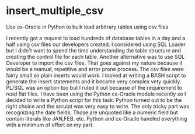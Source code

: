 # insert_multiple_csv
Use cx-Oracle in Python to bulk load arbitrary tables using csv files

I recently got a request to load hundreds of database tables in a day and a half using csv files our developers created. I considered using SQL Loader but I didn't want to spend the time understanding the table structure and creating the control file for each table. Another alternative was to use SQL Developer to import the csv files. That goes against my nature because it would be a manual, repetitive and error prone process.
The csv files were fairly small so plain inserts would work. I looked at writing a BASH script to generate the insert statements and it became very complex vety quickly. PL/SQL was an option too but I ruled it out because of the requirement to read flat files. I have been using the Python cx-Oracle module recently so I decided to write a Python script for this task. 
Python turned out to be the right choice and the scruipt was very easy to write. The only tricky part was recognizing the date fields. Those are unquoted like a numeric field but contain literals like JAN,FEB, etc. Python and cx-Oracle handled everything with a minimum of effort on my part.

